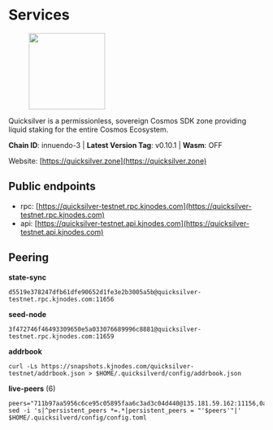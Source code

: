 # Services

<figure><img src="https://raw.githubusercontent.com/kj89/testnet_manuals/main/pingpub/logos/quicksilver.png" width="150" alt=""><figcaption></figcaption></figure>

Quicksilver is a permissionless, sovereign Cosmos SDK zone providing liquid staking for the entire Cosmos Ecosystem.

**Chain ID**: innuendo-3 | **Latest Version Tag**: v0.10.1 | **Wasm**: OFF

Website: [https://quicksilver.zone](https://quicksilver.zone)


## Public endpoints

* rpc: [https://quicksilver-testnet.rpc.kjnodes.com](https://quicksilver-testnet.rpc.kjnodes.com)
* api: [https://quicksilver-testnet.api.kjnodes.com](https://quicksilver-testnet.api.kjnodes.com)

## Peering

**state-sync**

```
d5519e378247dfb61dfe90652d1fe3e2b3005a5b@quicksilver-testnet.rpc.kjnodes.com:11656
```

**seed-node**

```
3f472746f46493309650e5a033076689996c8881@quicksilver-testnet.rpc.kjnodes.com:11659
```

**addrbook**
```
curl -Ls https://snapshots.kjnodes.com/quicksilver-testnet/addrbook.json > $HOME/.quicksilverd/config/addrbook.json
```

**live-peers** (6)
```
peers="711b97aa5956c6ce95c05895faa6c3ad3c04d440@135.181.59.162:11156,0a3ac40a7a4ce35978c4da97be2eb6974bc3c58b@185.252.233.217:46656,47a7fac621a79649519eadbb8deb92d33bb3259b@161.97.82.203:26256,8a334ed2e728ca1164f8ef6ae58dd5fda31da5be@66.94.104.239:26641,2071a81abf7549e75457f5c5afa677aece11e1f1@65.108.227.66:11656,a37474c1f254cd4b16d924327a755c914e8e7d86@65.109.30.53:26656"
sed -i 's|^persistent_peers *=.*|persistent_peers = "'$peers'"|' $HOME/.quicksilverd/config/config.toml
```
